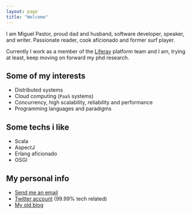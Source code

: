 ```yaml
---
layout: page
title: "Welcome"
---
```


I am Miguel Pastor, proud dad and husband, software developer, speaker, and writer. Passionate reader, cook aficionado and former surf player.


Currently I work as a member of the [Liferay](http://www.liferay.com) platform team and I am, trying at least, keep moving on forward my phd research.

Some of my interests
---------------------- 
- Distributed systems
- Cloud computing (`PaaS` systems)
- Concurrency, high scalability, reliability and performance
- Programming languages and paradigms

Some techs i like
------------------
- Scala
- AspectJ
- Erlang aficionado
- OSGI

My personal info
-----------------
- [Send me an email](mailto:miguelinlas3@gmail.com)
- [Twitter account](https://twitter.com/#!/miguelinlas3) (99.99% tech related)
- [My old blog](http://miguelinlas3.blogspot.com)
